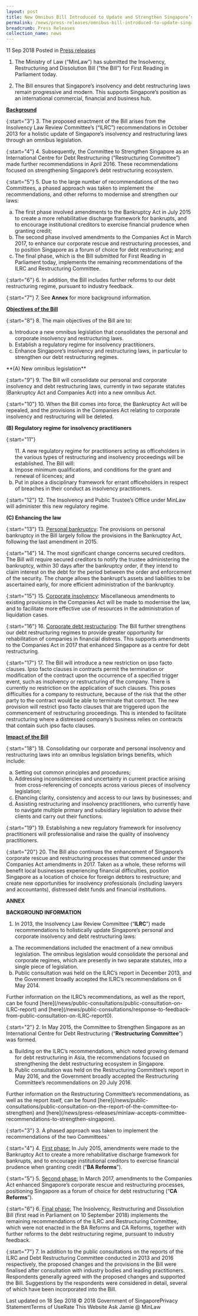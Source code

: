 ```yaml
---
layout: post
title: New Omnibus Bill Introduced to Update and Strengthen Singapore’s Insolvency and Debt Restructuring Laws
permalink: /news/press-releases/omnibus-bill-introduced-to-update-singapore-insovlency-debtrestructuring-laws
breadcrumb: Press Releases
collection_name: news
---
```


11 Sep 2018 Posted in [Press releases](/news/press-releases)

1. The Ministry of Law (“MinLaw”) has submitted the Insolvency, Restructuring and Dissolution Bill (“the Bill”) for First Reading in Parliament today.

2. The Bill ensures that Singapore’s insolvency and debt restructuring laws remain progressive and modern. This supports Singapore’s position as an international commercial, financial and business hub.

**<u>Background</u>**

{:start="3"}
3. The proposed enactment of the Bill arises from the Insolvency Law Review Committee’s (“ILRC”) recommendations in October 2013 for a holistic update of Singapore’s insolvency and restructuring laws through an omnibus legislation.

{:start="4"}
4. Subsequently, the Committee to Strengthen Singapore as an International Centre for Debt Restructuring (“Restructuring Committee”) made further recommendations in April 2016. These recommendations focused on strengthening Singapore’s debt restructuring ecosystem.

{:start="5"}
5. Due to the large number of recommendations of the two Committees, a phased approach was taken to implement the recommendations, and other reforms to modernise and strengthen our laws:

<ol style="list-style-type: lower-alpha;">
<li>The first phase involved amendments to the Bankruptcy Act in July 2015 to create a more rehabilitative discharge framework for bankrupts, and to encourage institutional creditors to exercise financial prudence when granting credit;</li>

<li>The second phase involved amendments to the Companies Act in March 2017, to enhance our corporate rescue and restructuring processes, and to position Singapore as a forum of choice for debt restructuring; and</li>  

<li>The final phase, which is the Bill submitted for First Reading in Parliament today, implements the remaining recommendations of the ILRC and Restructuring Committee.</li>
</ol>

{:start="6"}
6. In addition, the Bill includes further reforms to our debt restructuring regime, pursuant to industry feedback.  

{:start="7"}
7. See **Annex** for more background information.

**<u>Objectives of the Bill</u>**

{:start="8"}
8. The main objectives of the Bill are to:
<ol style="list-style-type: lower-alpha;">
<li>Introduce a new omnibus legislation that consolidates the personal and corporate insolvency and restructuring laws.</li>

<li>Establish a regulatory regime for insolvency practitioners.</li>

<li>Enhance Singapore’s insolvency and restructuring laws, in particular to strengthen our debt restructuring regimes.</li>
</ol>
**(A) New omnibus legislation**

{:start="9"}
9. The Bill will consolidate our personal and corporate insolvency and debt restructuring laws, currently in two separate statutes (Bankruptcy Act and Companies Act) into a new omnibus Act. 

{:start="10"}
10. When the Bill comes into force, the Bankruptcy Act will be repealed, and the provisions in the Companies Act relating to corporate insolvency and restructuring will be deleted.

**(B) Regulatory regime for insolvency practitioners**

{:start="11"}
<ol style="list-style-type: lower-alpha;">
11. A new regulatory regime for practitioners acting as officeholders in the various types of restructuring and insolvency proceedings will be established. The Bill will:

<li>Impose minimum qualifications, and conditions for the grant and renewal of licences; and</li>

<li>Put in place a disciplinary framework for errant officeholders in respect of breaches in their conduct as insolvency practitioners.</li>
</ol>
{:start="12"}
12. The Insolvency and Public Trustee’s Office under MinLaw will administer this new regulatory regime.

**(C) Enhancing the law**

{:start="13"}
13. <u>Personal bankruptcy</u>: The provisions on personal bankruptcy in the Bill largely follow the provisions in the Bankruptcy Act, following the last amendment in 2015.
 
{:start="14"}
14. The most significant change concerns secured creditors. The Bill will require secured creditors to notify the trustee administering the bankruptcy, within 30 days after the bankruptcy order, if they intend to claim interest on the debt for the period between the order and enforcement of the security. The change allows the bankrupt’s assets and liabilities to be ascertained early, for more efficient administration of the bankruptcy.

{:start="15"}
15. <u>Corporate insolvency</u>: Miscellaneous amendments to existing provisions in the Companies Act will be made to modernise the law, and to facilitate more effective use of resources in the administration of liquidation cases.

{:start="16"}
16. <u>Corporate debt restructuring</u>: The Bill further strengthens our debt restructuring regimes to provide greater opportunity for rehabilitation of companies in financial distress. This supports amendments to the Companies Act in 2017 that enhanced Singapore as a centre for debt restructuring.

{:start="17"}
17. The Bill will introduce a new restriction on ipso facto clauses. Ipso facto clauses in contracts permit the termination or modification of the contract upon the occurrence of a specified trigger event, such as insolvency or restructuring of the company. There is currently no restriction on the application of such clauses. This poses difficulties for a company to restructure, because of the risk that the other party to the contract would be able to terminate that contract. The new provision will restrict ipso facto clauses that are triggered upon the commencement of restructuring proceedings. This is intended to facilitate restructuring where a distressed company’s business relies on contracts that contain such ipso facto clauses.

**<u>Impact of the Bill</u>**

{:start="18"}
18. Consolidating our corporate and personal insolvency and restructuring laws into an omnibus legislation brings benefits, which include:
<ol style="list-style-type: lower-alpha;">
 <li>Setting out common principles and procedures;</li>

<li>Addressing inconsistencies and uncertainty in current practice arising from cross-referencing of concepts across various pieces of insolvency legislation;</li>

<li>Ehancing clarity, consistency and access to our laws by businesses; and</li>

<li>Assisting restructuring and insolvency practitioners, who currently have to navigate multiple primary and subsidiary legislation to advise their clients and carry out their functions.</li>
</ol>
{:start="19"}
19. Establishing a new regulatory framework for insolvency practitioners will professionalise and raise the quality of insolvency practitioners.

{:start="20"}
20. The Bill also continues the enhancement of Singapore’s corporate rescue and restructuring processes that commenced under the Companies Act amendments in 2017. Taken as a whole, these reforms will benefit local businesses experiencing financial difficulties, position Singapore as a location of choice for foreign debtors to restructure; and create new opportunities for insolvency professionals (including lawyers and accountants), distressed debt funds and financial institutions.

**ANNEX**

**BACKGROUND INFORMATION**
1. In 2013, the Insolvency Law Review Committee (“**ILRC**”) made recommendations to holistically update Singapore’s personal and corporate insolvency and debt restructuring laws:
<ol style="list-style-type: lower-alpha;">
<li>The recommendations included the enactment of a new omnibus legislation. The omnibus legislation would consolidate the personal and corporate regimes, which are presently in two separate statutes, into a single piece of legislation.</li>

<li>Public consultation was held on the ILRC’s report in December 2013, and the Government broadly accepted the ILRC’s recommendations on 6 May 2014.</li>
</ol>
Further information on the ILRC’s recommendations, as well as the report, can be found [here](/news/public-consultations/public-consultation-on-ILRC-report) and [here](/news/public-consultations/response-to-feedback-from-public-consultation-on-ILRC-report0).

{:start="2"}
2. In May 2015, the Committee to Strengthen Singapore as an International Centre for Debt Restructuring (“**Restructuring Committee**”) was formed. 
<ol style="list-style-type: lower-alpha;">
<li>Building on the ILRC’s recommendations, which noted growing demand for debt restructuring in Asia, the recommendations focused on strengthening the debt restructuring ecosystem in Singapore.</li>

<li>Public consultation was held on the Restructuring Committee’s report in May 2016, and the Government broadly accepted the Restructuring Committee’s recommendations on 20 July 2016.</li>
</ol>
Further information on the Restructuring Committee’s recommendations, as well as the report itself, can be found [here](/news/public-consultations/public-consultation-on-the-report-of-the-committee-to-strengthen) and [here](/news/press-releases/minlaw-accepts-committee-recommendations-to-strengthen-singapore).

{:start="3"}
3. A phased approach was taken to implement the recommendations of the two Committees.'

{:start="4"}
4. <u>First phase:</u> In July 2015, amendments were made to the Bankruptcy Act to create a more rehabilitative discharge framework for bankrupts, and to encourage institutional creditors to exercise financial prudence when granting credit (“**BA Reforms**”).

{:start="5"}
5. <u>Second phase:</u> In March 2017, amendments to the Companies Act enhanced Singapore’s corporate rescue and restructuring processes, positioning Singapore as a forum of choice for debt restructuring (“**CA Reforms**”).

{:start="6"}
6. <u>Final phase:</u> The Insolvency, Restructuring and Dissolution Bill (first read in Parliament on 10 September 2018) implements the remaining recommendations of the ILRC and Restructuring Committee, which were not enacted in the BA Reforms and CA Reforms, together with further reforms to the debt restructuring regime, pursuant to industry feedback.

{:start="7"}
7. In addition to the public consultations on the reports of the ILRC and Debt Restructuring Committee conducted in 2013 and 2016 respectively, the proposed changes and the provisions in the Bill were finalised after consultation with industry bodies and leading practitioners. Respondents generally agreed with the proposed changes and supported the Bill. Suggestions by the respondents were considered in detail, several of which have been incorporated into the Bill.

<p class="right-side-updated">Last updated on 18 Sep 2018
© 2018 Government of SingaporePrivacy StatementTerms of UseRate This Website
Ask Jamie @ MinLaw</p>













